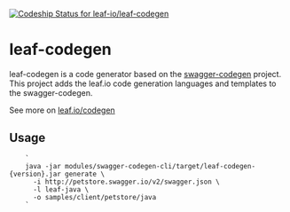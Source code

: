 [ ![Codeship Status for leaf-io/leaf-codegen](https://codeship.com/projects/793d99e0-1525-0133-55c9-6ebb30d8a8ec/status?branch=master)](https://codeship.com/projects/93162)

# leaf-codegen
leaf-codegen is a code generator based on the [swagger-codegen](https://github.com/swagger-api/swagger-codegen) project.
This project adds the leaf.io code generation languages and templates to the swagger-codegen.

See more on [leaf.io/codegen](http://leaf-io.github.io/leaf-codegen)

## Usage 

        `
        java -jar modules/swagger-codegen-cli/target/leaf-codegen-{version}.jar generate \
          -i http://petstore.swagger.io/v2/swagger.json \
          -l leaf-java \
          -o samples/client/petstore/java
        `